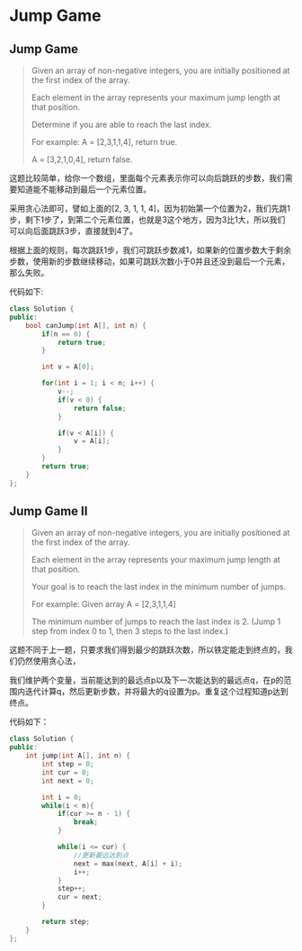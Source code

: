 # Jump Game

## Jump Game

> Given an array of non-negative integers, you are initially positioned at the first index of the array.
>
> Each element in the array represents your maximum jump length at that position.
>
> Determine if you are able to reach the last index.
>
> For example: A = \[2,3,1,1,4\], return true.
>
> A = \[3,2,1,0,4\], return false.

这题比较简单，给你一个数组，里面每个元素表示你可以向后跳跃的步数，我们需要知道能不能移动到最后一个元素位置。

采用贪心法即可，譬如上面的\[2, 3, 1, 1, 4\]，因为初始第一个位置为2，我们先跳1步，剩下1步了，到第二个元素位置，也就是3这个地方，因为3比1大，所以我们可以向后面跳跃3步，直接就到4了。

根据上面的规则，每次跳跃1步，我们可跳跃步数减1，如果新的位置步数大于剩余步数，使用新的步数继续移动，如果可跳跃次数小于0并且还没到最后一个元素，那么失败。

代码如下:

```cpp
class Solution {
public:
    bool canJump(int A[], int n) {
        if(n == 0) {
            return true;
        }

        int v = A[0];

        for(int i = 1; i < n; i++) {
            v--;
            if(v < 0) {
                return false;
            }

            if(v < A[i]) {
                v = A[i];
            }
        }
        return true;
    }
};
```

## Jump Game II

> Given an array of non-negative integers, you are initially positioned at the first index of the array.
>
> Each element in the array represents your maximum jump length at that position.
>
> Your goal is to reach the last index in the minimum number of jumps.
>
> For example: Given array A = \[2,3,1,1,4\]
>
> The minimum number of jumps to reach the last index is 2. \(Jump 1 step from index 0 to 1, then 3 steps to the last index.\)

这题不同于上一题，只要求我们得到最少的跳跃次数，所以铁定能走到终点的，我们仍然使用贪心法，

我们维护两个变量，当前能达到的最远点p以及下一次能达到的最远点q，在p的范围内迭代计算q，然后更新步数，并将最大的q设置为p。重复这个过程知道p达到终点。

代码如下：

```cpp
class Solution {
public:
    int jump(int A[], int n) {
        int step = 0;
        int cur = 0;
        int next = 0;

        int i = 0;
        while(i < n){
            if(cur >= n - 1) {
                break;
            }

            while(i <= cur) {
                //更新最远达到点
                next = max(next, A[i] + i);
                i++;
            }
            step++;
            cur = next;
        }

        return step;
    }
};
```

